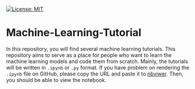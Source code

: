[![License: MIT](https://img.shields.io/badge/License-MIT-yellow.svg)](https://opensource.org/licenses/MIT)
# Machine-Learning-Tutorial

In this repository, you will find several machine learning tutorials. This repository aims to serve as a place for people who want to learn the machine learning models and code them from scratch. Mainly, the tutorials will be written in `.ipynb` or `.py` format. If you have problem on rendering the `.ipynb` file on GitHub, please copy the URL and paste it to [nbviwer](https://nbviewer.jupyter.org/). Then, you should be able to view the notebook.
